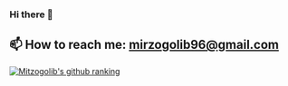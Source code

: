 ### Hi there 👋
## 📫 How to reach me: mirzogolib96@gmail.com
[![Mitzogolib's github ranking](https://github-readme-ranking.vercel.app/api/rank?username=Mirzogolib&country_code=uzbekistan&show_private=true)](https://github.com/Muhammadsher/github-readme-ranking)

<!--
**Mirzogolib/Mirzogolib** is a ✨ _special_ ✨ repository because its `README.md` (this file) appears on your GitHub profile.

Here are some ideas to get you started:

- 🔭 I’m currently working on ...
- 🌱 I’m currently learning ...
- 👯 I’m looking to collaborate on ...
- 🤔 I’m looking for help with ...
- 💬 Ask me about ...
- 📫 How to reach me: ...
- 😄 Pronouns: ...
- ⚡ Fun fact: ...
-->
